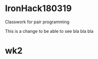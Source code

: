 # IronHack180319
Classwork for pair programming

This is a change to be able to see bla bla bla
# wk2

